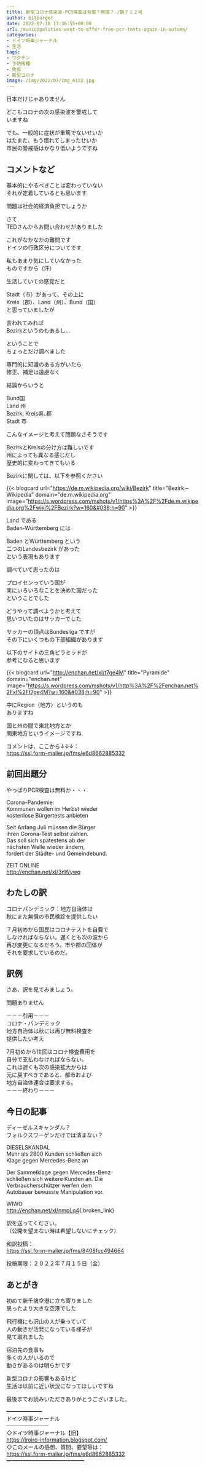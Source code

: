 ```yaml
---
title: 新型コロナ感染波-PCR検査は有償？無償？-/第７１２号
author: bitburger
date: 2022-07-10 17:36:55+00:00
url: /municipalities-want-to-offer-free-pcr-tests-again-in-autumn/
categories:
- ドイツ時事ジャーナル
- 生活
tags:
- ワクチン
- 予防接種
- 免疫
- 新型コロナ
image: /img/2022/07/img_6122.jpg
---
```

日本だけじゃありません

どこもコロナの次の感染波を警戒して  
いますね

でも、一般的に症状が重篤でないせいか  
はたまた、もう慣れてしまったせいか  
市民の警戒感はかなり低いようですね

## コメントなど 

基本的にやるべきことは変わっていない  
それが定着しているとも思います

問題は社会的経済負担でしょうか

さて  
TEDさんからお問い合わせがありました

これがなかなかの難問です  
ドイツの行政区分についてです

私もあまり気にしていなかった  
ものですから（汗）

生活していての感覚だと

Stadt（市）があって、その上に  
Kreis（郡）、Land（州）、Bund（国）  
と思っていましたが

言われてみれば  
Bezirkというのもあるし…

ということで  
ちょっとだけ調べました

専門的に知識のある方がいたら  
修正、補足は遠慮なく

結論からいうと

Bund国  
Land 州  
Bezirk, Kreis県､郡  
Stadt 市

こんなイメージと考えて問題なさそうです

BezirkとKreisの分け方は難しいです  
州によっても異なる感じだし  
歴史的に変わってきてもいる

Bezirkに関しては、以下を参照ください

{{< blogcard url="https://de.m.wikipedia.org/wiki/Bezirk" title="Bezirk – Wikipedia" domain="de.m.wikipedia.org" image="https://s.wordpress.com/mshots/v1/https%3A%2F%2Fde.m.wikipedia.org%2Fwiki%2FBezirk?w=160&#038;h=90" >}} 

Land である  
Baden-Württemberg には

Baden とWürttemberg という  
二つのLandesbezirk があった  
という表現もあります

調べていて思ったのは

プロイセンっていう国が  
実にいろいろなことを決めた国だった  
ということでした

どうやって調べようかと考えて  
思いついたのはサッカーでした

サッカーの頂点はBundesliga ですが  
その下にいくつもの下部組織があります

以下のサイトの三角ピラミッドが  
参考になると思います

{{< blogcard url="http://enchan.net/xl/t7ge4M" title="Pyramide" domain="enchan.net" image="https://s.wordpress.com/mshots/v1/http%3A%2F%2Fenchan.net%2Fxl%2Ft7ge4M?w=160&#038;h=90" >}} 

中にRegion（地方）というのも  
ありますね

国と州の間で東北地方とか  
関東地方というイメージですね

コメントは、ここから↓↓↓：  
<https://ssl.form-mailer.jp/fms/e6d8662885332>

## 前回出題分 

やっぱりPCR検査は無料か・・・

Corona-Pandemie:  
Kommunen wollen im Herbst wieder  
kostenlose Bürgertests anbieten

Seit Anfang Juli müssen die Bürger  
ihren Corona-Test selbst zahlen.  
Das soll sich spätestens ab der  
nächsten Welle wieder ändern,  
fordert der Städte- und Gemeindebund.

ZEIT ONLINE  
<http://enchan.net/xl/3nWywq>

## わたしの訳 

コロナパンデミック：地方自治体は  
秋にまた無償の市民検診を提供したい

７月初めから国民はコロナテストを自費で  
しなければならない。遅くとも次の波から  
再び変更になるだろう。市や郡の団体が  
それを要求しているのだ。

## 訳例 

さあ、訳を見てみましょう。

問題ありません

－－－引用－－－  
コロナ・パンデミック  
地方自治体は秋には再び無料検査を  
提供したい考え

7月初めから住民はコロナ検査費用を  
自分で支払わなければならない。  
これは遅くも次の感染拡大からは  
元に戻すべきであると、都市および  
地方自治体連合は要求する。  
－－－終わり－－－

## 今日の記事 

ディーゼルスキャンダル？  
フォルクスワーゲンだけでは済まない？

DIESELSKANDAL  
Mehr als 2800 Kunden schließen sich  
Klage gegen Mercedes-Benz an

Der Sammelklage gegen Mercedes-Benz  
schließen sich weitere Kunden an. Die  
Verbraucherschützer werfen dem  
Autobauer bewusste Manipulation vor.

WIWO  
<http://enchan.net/xl/nmpLq4>{.broken_link}

訳を送ってください。  
（公開を望まない時は希望しないにチェック）

和訳投稿：  
<https://ssl.form-mailer.jp/fms/8408fcc494664>

投稿期限：２０２２年７月１５日（金）

## あとがき 

初めて新千歳空港に立ち寄りました  
思ったより大きな空港でした

飛行機にも沢山の人が乗っていて  
人の動きが活発になっている様子が  
見て取れました

宿泊先の食事も  
多くの人がいるので  
動きがあるのは明らかです

新型コロナの影響もあるけど  
生活は以前に近い状況になってほしいですね

最後までお読みいただきありがとうございました。

━━━━━━━━━━━  
ドイツ時事ジャーナル  
───────────  
◇ドイツ時事ジャーナル【旧】  
<https://iroiro-information.blogspot.com/>  
◇このメールの感想、質問、要望等は：  
<https://ssl.form-mailer.jp/fms/e6d8662885332>  
━━━━━━━━━━━━━━━━━━━━━━━━